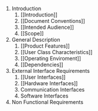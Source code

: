 1. Introduction
	1. [[Introduction]]
	2. [[Document Conventions]]
	3. [[Intended Audience]]
	4. [[Scope]]
2. General Description
	1. [[Product Features]]
	2. [[User Class Characteristics]]
	3. [[Operating Enviroment]]
	4. [[Dependencies]]
3. External Interface Requirements
	1. [[User Interfaces]]
	2. [[Hardware Interfaces]]
	3. Communication Interfaces
	4. Software Interfaces
4. Non Functional Requirements
